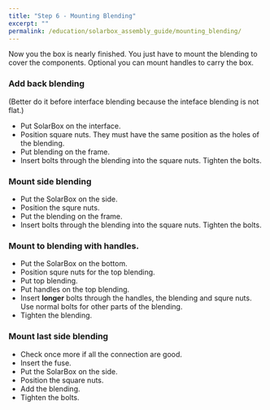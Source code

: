 ```yaml
---
title: "Step 6 - Mounting Blending"
excerpt: ""
permalink: /education/solarbox_assembly_guide/mounting_blending/
---
```


Now you the box is nearly finished. You just have to mount the blending to cover the components.
Optional you can mount handles to carry the box.

### Add back blending
(Better do it before interface blending because the inteface blending is not flat.)
* Put SolarBox on the interface.
* Position square nuts. They must have the same position as the holes of the blending.
* Put blending on the frame.
* Insert bolts through the blending into the square nuts. Tighten the bolts.

### Mount side blending
* Put the SolarBox on the side.
* Position the squre nuts.
* Put the blending on the frame.
* Insert bolts through the blending into the square  nuts. Tighten the bolts.

### Mount to blending with handles.
* Put the SolarBox on the bottom.
* Position squre nuts for the top blending.
* Put top blending.
* Put handles on the top blending.
* Insert **longer** bolts through the handles, the blending and squre nuts. Use normal bolts for other parts of the blending.
* Tighten the blending.

### Mount last side blending
* Check once more if all the connection are good.
* Insert the fuse.
* Put the SolarBox on the side.
* Position the square nuts.
* Add the blending.
* Tighten the bolts.
